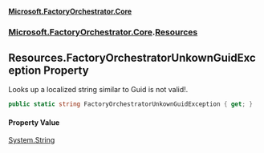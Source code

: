 #### [Microsoft.FactoryOrchestrator.Core](./Microsoft-FactoryOrchestrator-Core.md 'Microsoft.FactoryOrchestrator.Core')
### [Microsoft.FactoryOrchestrator.Core](./Microsoft-FactoryOrchestrator-Core.md 'Microsoft.FactoryOrchestrator.Core').[Resources](./Microsoft-FactoryOrchestrator-Core-Resources.md 'Microsoft.FactoryOrchestrator.Core.Resources')
## Resources.FactoryOrchestratorUnkownGuidException Property
Looks up a localized string similar to Guid is not valid!.  
```csharp
public static string FactoryOrchestratorUnkownGuidException { get; }
```
#### Property Value
[System.String](https://docs.microsoft.com/en-us/dotnet/api/System.String 'System.String')  
